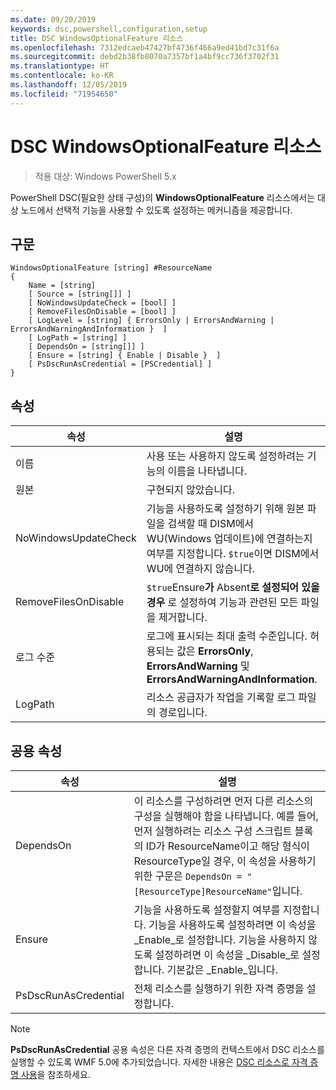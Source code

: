 ```yaml
---
ms.date: 09/20/2019
keywords: dsc,powershell,configuration,setup
title: DSC WindowsOptionalFeature 리소스
ms.openlocfilehash: 7312edcaeb47427bf4736f466a9ed41bd7c31f6a
ms.sourcegitcommit: debd2b38fb8070a7357bf1a4bf9cc736f3702f31
ms.translationtype: HT
ms.contentlocale: ko-KR
ms.lasthandoff: 12/05/2019
ms.locfileid: "71954650"
---
```

# <a name="dsc-windowsoptionalfeature-resource"></a>DSC WindowsOptionalFeature 리소스

> 적용 대상: Windows PowerShell 5.x

PowerShell DSC(필요한 상태 구성)의 **WindowsOptionalFeature** 리소스에서는 대상 노드에서 선택적 기능을 사용할 수 있도록 설정하는 메커니즘을 제공합니다.

## <a name="syntax"></a>구문

```Syntax
WindowsOptionalFeature [string] #ResourceName
{
    Name = [string]
    [ Source = [string[]] ]
    [ NoWindowsUpdateCheck = [bool] ]
    [ RemoveFilesOnDisable = [bool] ]
    [ LogLevel = [string] { ErrorsOnly | ErrorsAndWarning | ErrorsAndWarningAndInformation }  ]
    [ LogPath = [string] ]
    [ DependsOn = [string[]] ]
    [ Ensure = [string] { Enable | Disable }  ]
    [ PsDscRunAsCredential = [PSCredential] ]
}
```

## <a name="properties"></a>속성

|속성 |설명 |
|---|---|
|이름 |사용 또는 사용하지 않도록 설정하려는 기능의 이름을 나타냅니다. |
|원본 |구현되지 않았습니다. |
|NoWindowsUpdateCheck |기능을 사용하도록 설정하기 위해 원본 파일을 검색할 때 DISM에서 WU(Windows 업데이트)에 연결하는지 여부를 지정합니다. `$true`이면 DISM에서 WU에 연결하지 않습니다. |
|RemoveFilesOnDisable |`$true`Ensure**가** Absent**로 설정되어 있을 경우** 로 설정하여 기능과 관련된 모든 파일을 제거합니다. |
|로그 수준 |로그에 표시되는 최대 출력 수준입니다. 허용되는 값은 **ErrorsOnly**, **ErrorsAndWarning** 및 **ErrorsAndWarningAndInformation**. |
|LogPath |리소스 공급자가 작업을 기록할 로그 파일의 경로입니다. |

## <a name="common-properties"></a>공용 속성

|속성 |설명 |
|---|---|
|DependsOn |이 리소스를 구성하려면 먼저 다른 리소스의 구성을 실행해야 함을 나타냅니다. 예를 들어, 먼저 실행하려는 리소스 구성 스크립트 블록의 ID가 ResourceName이고 해당 형식이 ResourceType일 경우, 이 속성을 사용하기 위한 구문은 `DependsOn = "[ResourceType]ResourceName"`입니다. |
|Ensure |기능을 사용하도록 설정할지 여부를 지정합니다. 기능을 사용하도록 설정하려면 이 속성을 _Enable_로 설정합니다. 기능을 사용하지 않도록 설정하려면 이 속성을 _Disable_로 설정합니다. 기본값은 _Enable_입니다. |
|PsDscRunAsCredential |전체 리소스를 실행하기 위한 자격 증명을 설정합니다. |

> [!NOTE]
> **PsDscRunAsCredential** 공용 속성은 다른 자격 증명의 컨텍스트에서 DSC 리소스를 실행할 수 있도록 WMF 5.0에 추가되었습니다. 자세한 내용은 [ DSC 리소스로 자격 증명 사용](../../../configurations/runasuser.md)을 참조하세요.